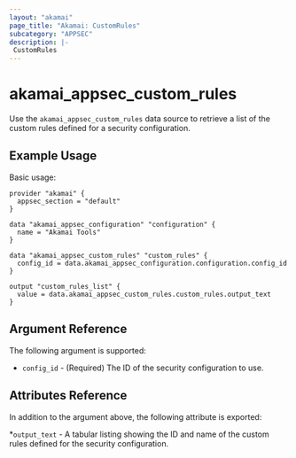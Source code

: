```yaml
---
layout: "akamai"
page_title: "Akamai: CustomRules"
subcategory: "APPSEC"
description: |-
 CustomRules
---
```


# akamai_appsec_custom_rules

Use the `akamai_appsec_custom_rules` data source to retrieve a list of the custom rules defined for a security configuration.

## Example Usage

Basic usage:

```hcl
provider "akamai" {
  appsec_section = "default"
}

data "akamai_appsec_configuration" "configuration" {
  name = "Akamai Tools"
}

data "akamai_appsec_custom_rules" "custom_rules" {
  config_id = data.akamai_appsec_configuration.configuration.config_id
}

output "custom_rules_list" {
  value = data.akamai_appsec_custom_rules.custom_rules.output_text
}
```

## Argument Reference

The following argument is supported:

* `config_id` - (Required) The ID of the security configuration to use.

## Attributes Reference

In addition to the argument above, the following attribute is exported:

*`output_text` - A tabular listing showing the ID and name of the custom rules defined for the security configuration.

